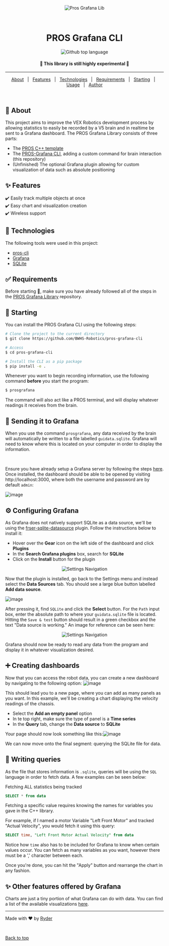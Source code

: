 <div align="center" id="top"> 
  <img src="https://user-images.githubusercontent.com/50118124/130684955-c0ffd8f8-f8b8-4173-aae3-c3896474055f.png" alt="Pros Grafana Lib" />

  &#xa0;
</div>

<h1 align="center">PROS Grafana CLI</h1>

<p align="center">
  <img alt="Github top language" src="https://img.shields.io/github/languages/top/BWHS-Robotics/pros-grafana-cli?color=56BEB8">

  <!-- <img alt="Github issues" src="https://img.shields.io/github/issues/Yerti/pros-grafana-lib?color=56BEB8" /> -->

  <!-- <img alt="Github forks" src="https://img.shields.io/github/forks/Yerti/pros-grafana-lib?color=56BEB8" /> -->

  <!-- <img alt="Github stars" src="https://img.shields.io/github/stars/Yerti/pros-grafana-lib?color=56BEB8" /> -->
</p>


<h4 align="center"> 
	🚧 This library is still highly experimental  🚧
</h4> 

<hr>

<p align="center">
  <a href="#dart-about">About</a> &#xa0; | &#xa0; 
  <a href="#sparkles-features">Features</a> &#xa0; | &#xa0;
  <a href="#rocket-technologies">Technologies</a> &#xa0; | &#xa0;
  <a href="#white_check_mark-requirements">Requirements</a> &#xa0; | &#xa0;
  <a href="#checkered_flag-starting">Starting</a> &#xa0; | &#xa0;
  <a href="#memo-usage">Usage</a> &#xa0; | &#xa0;
  <a href="https://github.com/Yerti" target="_blank">Author</a>
</p>

<br>

## :dart: About ##

This project aims to improve the VEX Robotics development process by allowing statistics to easily be recorded by a V5 brain and in realtime be sent to a Grafana dashboard. The PROS Grafana Library consists of three parts:
- The [PROS C++ template](https://github.com/BWHS-Robotics/pros-grafana-lib)
- The [PROS-Grafana CLI](https://github.com/BWHS-Robotics/pros-grafana-cli), adding a custom command for brain interaction (this repository)
- (Unfinished) The optional Grafana plugin allowing for custom visualization of data such as absolute positioning 

## :sparkles: Features ##

:heavy_check_mark: Easily track multiple objects at once\
:heavy_check_mark: Easy chart and visualization creation \
:heavy_check_mark: Wireless support

## :rocket: Technologies ##

The following tools were used in this project:

- [pros-cli](https://github.com/purduesigbots/pros-cli)
- [Grafana](https://grafana.com/)
- [SQLite](https://www.sqlite.org/index.html)

## :white_check_mark: Requirements ##

Before starting :checkered_flag:, make sure you have already followed all of the steps in the [PROS Grafana Library](https://github.com/BWHS-Robotics/pros-grafana-lib) repository.

## :checkered_flag: Starting ##

You can install the PROS Grafana CLI using the following steps:

```bash
# Clone the project to the current directory
$ git clone https://github.com/BWHS-Robotics/pros-grafana-cli

# Access
$ cd pros-grafana-cli

# Install the CLI as a pip package 
$ pip install -e . 

```

Whenever you want to begin recording information, use the following command __before__ you start the program:
```bash
$ prosgrafana
```

The command will also act like a PROS terminal, and will display whatever readings it receives from the brain. 

## :memo: Sending it to Grafana ##

When you use the command `prosgrafana`, any data received by the brain will automatically be written to a file labelled `guidata.sqlite`. Grafana will need to know where this is located on your computer in order to display the information. 

<br>

Ensure you have already setup a Grafana server by following the steps [here](https://grafana.com/grafana/download). Once installed, the dashboard should be able to be opened by visiting http://localhost:3000, where both the username and password are by default `admin`:

![image](https://user-images.githubusercontent.com/36551149/159810550-0ca26e1f-c0ea-4e99-8bf1-489d9693f8c8.png)

## :gear: Configuring Grafana

As Grafana does not natively support SQLite as a data source, we'll be using the [frser-sqlite-datasource](https://grafana.com/grafana/plugins/frser-sqlite-datasource/) plugin. Follow the instructions below to install it:

- Hover over the **Gear** icon on the left side of the dashboard and click **Plugins**
- In the **Search Grafana plugins** box, search for **SQLite**
- Click on the **Install** button for the plugin 

<div align="center">
  <img src="https://user-images.githubusercontent.com/36551149/159813925-8576be4e-f5c4-4541-8f33-01b2fe908be6.png" alt="Settings Navigation"/>
</div>

Now that the plugin is installed, go back to the Settings menu and instead select the **Data Sources** tab. You should see a large blue button labelled **Add data source**.

![image](https://user-images.githubusercontent.com/36551149/159814502-080a0002-41e0-4831-9b9a-0b9ffb6a02b0.png)

After pressing it, find `SQLite` and click the **Select** button. For the `Path` input box, enter the absolute path to where your `guidata.sqlite` file is located. Hitting the `Save & test` button should result in a green checkbox and the text "Data source is working." An image for reference can be seen here:

<div align="center">
  <img src="https://user-images.githubusercontent.com/36551149/159814874-486f0c01-f796-4b8c-b4e2-3b8c871566ab.png" alt="Settings Navigation"/>
</div>

Grafana should now be ready to read any data from the program and display it in whatever visualization desired. 

## ➕ Creating dashboards 

Now that you can access the robot data, you can create a new dashboard by navigating to the following option: 
![image](https://user-images.githubusercontent.com/36551149/159810778-006406a2-618a-4552-bfcb-9792b2365def.png)

This should lead you to a new page, where you can add as many panels as you want. In this example, we'll be creating a chart displaying the velocity readings of the chassis. 

- Select the **Add an empty panel** option
- In te top right, make sure the type of panel is a **Time series**
- In the **Query** tab, change the **Data source** to **SQLite**

Your page should now look something like this:![image](https://user-images.githubusercontent.com/36551149/159811334-6d12ddc4-cfcb-4f62-9049-f08e7e870552.png)

We can now move onto the final segment: querying the SQLite file for data. 

## :memo: Writing queries ##

As the file that stores information is `.sqlite`, queries will be using the `SQL` language in order to fetch data. A few examples can be seen below:

Fetching ALL statistics being tracked 
```sql
SELECT * from data
```

Fetching a specific value requires knowing the names for variables you gave in the C++ library. 

For example, if I named a motor Variable "Left Front Motor" and tracked "Actual Velocity", you would fetch it using this query:
```sql
SELECT time, "Left Front Motor Actual Velocity" from data
``` 

Notice how `time` also has to be included for Grafana to know when certain values occur. You can fetch as many variables as you want, however there must be a ',' character between each. 

Once you're done, you can hit the "Apply" button and rearrange the chart in any fashion.

## :sparkles: Other features offered by Grafana ## 

Charts are just a tiny portion of what Grafana can do with data. You can find a list of the available visualizations [here](https://grafana.com/docs/grafana/latest/visualizations/).

<hr>

Made with :heart: by <a href="https://github.com/UZ9" target="_blank">Ryder</a>

&#xa0;

<a href="#top">Back to top</a>
